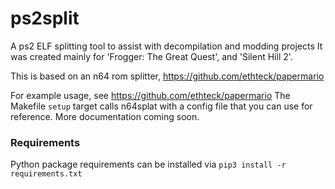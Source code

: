 # ps2split
A ps2 ELF splitting tool to assist with decompilation and modding projects
It was created mainly for 'Frogger: The Great Quest', and 'Silent Hill 2'.

This is based on an n64 rom splitter, https://github.com/ethteck/papermario

For example usage, see https://github.com/ethteck/papermario
The Makefile `setup` target calls n64splat with a config file that you can use for reference. More documentation coming soon.

### Requirements
Python package requirements can be installed via `pip3 install -r requirements.txt`
